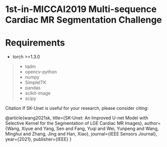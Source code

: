 # 1st-in-MICCAI2019 Multi-sequence Cardiac MR Segmentation Challenge
# Requirements
* torch >=1.3.0
>+ tqdm
>+ opencv-python
>+ numpy
>+ SimpleITK
>+ pandas
>+ scikit-image
>+ scipy










Citation
If SK-Unet is useful for your research, please consider citing:

@article{wang2021sk,
  title={SK-Unet: An Improved U-net Model with Selective Kernel for the Segmentation of LGE Cardiac MR Images},
  author={Wang, Xiyue and Yang, Sen and Fang, Yuqi and Wei, Yunpeng and Wang, Minghui and Zhang, Jing and Han, Xiao},
  journal={IEEE Sensors Journal},
  year={2021},
  publisher={IEEE}
}
